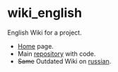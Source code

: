 # wiki_english
 English Wiki for a project.
 - [Home](https://github.com/Extended-Object-Detection-ROS/wiki_english/wiki) page.
 - Main [repository](https://github.com/Extended-Object-Detection-ROS/extended_object_detection) with code.
 - ~~Same~~ Outdated Wiki on [russian](https://github.com/Extended-Object-Detection-ROS/extended_object_detection/wiki).
